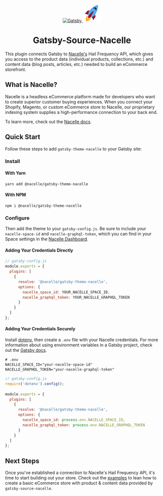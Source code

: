 <p align="center">
  <a href="https://www.getnacelle.com">
    <img alt="Gatsby" src="https://www.gatsbyjs.com/Gatsby-Monogram.svg" width="60" />
    <img alt="Nacelle" src="https://raw.githubusercontent.com/getnacelle/gatsby-theme-nacelle/master/examples/store-with-checkout/src/images/nacelle-rocket-icon-crop.png" width="60" />
  </a>
</p>

<h1 align="center">
  Gatsby-Source-Nacelle
</h1>

<!-- [![npm version](https://img.shields.io/npm/v/@nacelle/gatsby-source-nacelle.svg)](https://www.npmjs.com/package/@nacelle/gatsby-source-nacelle) -->
<!-- [![GitHub license](https://img.shields.io/github/license/getnacelle/nacelle-react/tree/master/packages/gatsby-source-nacelle)](https://github.com/getnacelle/nacelle-react/tree/master/packages/gatsby-source-nacelle/blob/master/LICENSE) -->

This plugin connects Gatsby to [Nacelle's](https://www.getnacelle.com) Hail Frequency API, which gives you access to the product data (individual products, collections, etc.) and content data (blog posts, articles, etc.) needed to build an eCommerce storefront.

## What is Nacelle?

Nacelle is a headless eCommerce platform made for developers who want to create superior customer buying experiences. When you connect your Shopify, Magento, or custom eCommerce store to Nacelle, our proprietary indexing system supplies a high-performance connection to your back end.

To learn more, check out the [Nacelle docs](https://docs.getnacelle.com/intro.html#what-is-nacelle).

## Quick Start

Follow these steps to add `gatsby-theme-nacelle` to your Gatsby site:

### Install

#### With Yarn

```shell
yarn add @nacelle/gatsby-theme-nacelle
```

#### With NPM

```shell
npm i @nacelle/gatsby-theme-nacelle
```

### Configure

Then add the theme to your `gatsby-config.js`. Be sure to include your `nacelle-space-id` and `nacelle-graphql-token`, which you can find in your Space settings in the [Nacelle Dashboard](https://dashboard.getnacelle.com/).

#### Adding Your Credentials Directly

```javascript
// gatsby-config.js
module.exports = {
  plugins: [
    {
      resolve: '@nacelle/gatsby-theme-nacelle',
      options: {
        nacelle_space_id: YOUR_NACELLE_SPACE_ID,
        nacelle_graphql_token: YOUR_NACELLE_GRAPHQL_TOKEN
      }
    }
  ]
};
```

#### Adding Your Credentials Securely

Install [dotenv](https://www.npmjs.com/package/dotenv), then create a `.env` file with your Nacelle credentials. For more information about using environment variables in a Gatsby project, check out the [Gatsby docs](https://www.gatsbyjs.org/docs/environment-variables/).

```dotenv
# .env
NACELLE_SPACE_ID="your-nacelle-space-id"
NACELLE_GRAPHQL_TOKEN="your-nacelle-graphql-token"
```

```javascript
// gatsby-config.js
require('dotenv').config();

module.exports = {
  plugins: [
    {
      resolve: '@nacelle/gatsby-theme-nacelle',
      options: {
        nacelle_space_id: process.env.NACELLE_SPACE_ID,
        nacelle_graphql_token: process.env.NACELLE_GRAPHQL_TOKEN
      }
    }
  ]
};
```

## Next Steps

Once you've established a connection to Nacelle's Hail Frequency API, it's time to start building out your store. Check out the [examples](../../examples/gatsby-source-nacelle) to lean how to create a basic eCommerce store with product & content data provided by `gatsby-source-nacelle`.
